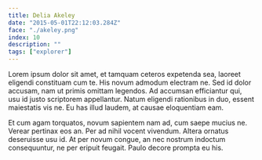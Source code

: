 ```yaml
---
title: Delia Akeley
date: "2015-05-01T22:12:03.284Z"
face: "./akeley.png"
index: 10
description: ""
tags: ["explorer"]
---
```


Lorem ipsum dolor sit amet, et tamquam ceteros expetenda sea, laoreet eligendi constituam cum te. His novum admodum electram ne. Sed id dolor accusam, nam ut primis omittam legendos. Ad accumsan efficiantur qui, usu id justo scriptorem appellantur. Natum eligendi rationibus in duo, essent maiestatis vis ne. Eu has illud laudem, at causae eloquentiam eam.

Et cum agam torquatos, novum sapientem nam ad, cum saepe mucius ne. Verear pertinax eos an. Per ad nihil vocent vivendum. Altera ornatus deseruisse usu id. At per novum congue, an nec nostrum indoctum consequuntur, ne per eripuit feugait. Paulo decore prompta eu his.


